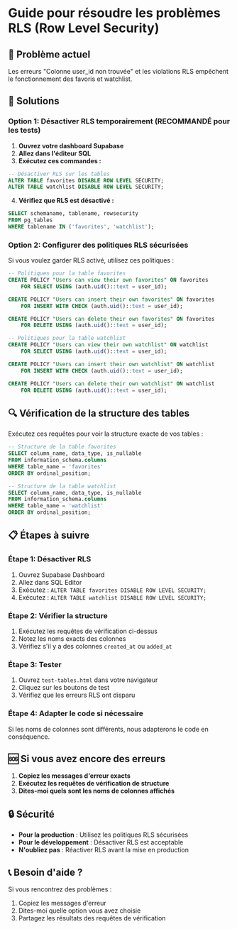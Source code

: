 # Guide pour résoudre les problèmes RLS (Row Level Security)

## 🚨 Problème actuel
Les erreurs "Colonne user_id non trouvée" et les violations RLS empêchent le fonctionnement des favoris et watchlist.

## 🔧 Solutions

### Option 1: Désactiver RLS temporairement (RECOMMANDÉ pour les tests)

1. **Ouvrez votre dashboard Supabase**
2. **Allez dans l'éditeur SQL**
3. **Exécutez ces commandes :**

```sql
-- Désactiver RLS sur les tables
ALTER TABLE favorites DISABLE ROW LEVEL SECURITY;
ALTER TABLE watchlist DISABLE ROW LEVEL SECURITY;
```

4. **Vérifiez que RLS est désactivé :**
```sql
SELECT schemaname, tablename, rowsecurity 
FROM pg_tables 
WHERE tablename IN ('favorites', 'watchlist');
```

### Option 2: Configurer des politiques RLS sécurisées

Si vous voulez garder RLS activé, utilisez ces politiques :

```sql
-- Politiques pour la table favorites
CREATE POLICY "Users can view their own favorites" ON favorites
    FOR SELECT USING (auth.uid()::text = user_id);

CREATE POLICY "Users can insert their own favorites" ON favorites
    FOR INSERT WITH CHECK (auth.uid()::text = user_id);

CREATE POLICY "Users can delete their own favorites" ON favorites
    FOR DELETE USING (auth.uid()::text = user_id);

-- Politiques pour la table watchlist
CREATE POLICY "Users can view their own watchlist" ON watchlist
    FOR SELECT USING (auth.uid()::text = user_id);

CREATE POLICY "Users can insert their own watchlist" ON watchlist
    FOR INSERT WITH CHECK (auth.uid()::text = user_id);

CREATE POLICY "Users can delete their own watchlist" ON watchlist
    FOR DELETE USING (auth.uid()::text = user_id);
```

## 🔍 Vérification de la structure des tables

Exécutez ces requêtes pour voir la structure exacte de vos tables :

```sql
-- Structure de la table favorites
SELECT column_name, data_type, is_nullable 
FROM information_schema.columns 
WHERE table_name = 'favorites' 
ORDER BY ordinal_position;

-- Structure de la table watchlist
SELECT column_name, data_type, is_nullable 
FROM information_schema.columns 
WHERE table_name = 'watchlist' 
ORDER BY ordinal_position;
```

## 📋 Étapes à suivre

### Étape 1: Désactiver RLS
1. Ouvrez Supabase Dashboard
2. Allez dans SQL Editor
3. Exécutez : `ALTER TABLE favorites DISABLE ROW LEVEL SECURITY;`
4. Exécutez : `ALTER TABLE watchlist DISABLE ROW LEVEL SECURITY;`

### Étape 2: Vérifier la structure
1. Exécutez les requêtes de vérification ci-dessus
2. Notez les noms exacts des colonnes
3. Vérifiez s'il y a des colonnes `created_at` ou `added_at`

### Étape 3: Tester
1. Ouvrez `test-tables.html` dans votre navigateur
2. Cliquez sur les boutons de test
3. Vérifiez que les erreurs RLS ont disparu

### Étape 4: Adapter le code si nécessaire
Si les noms de colonnes sont différents, nous adapterons le code en conséquence.

## 🆘 Si vous avez encore des erreurs

1. **Copiez les messages d'erreur exacts**
2. **Exécutez les requêtes de vérification de structure**
3. **Dites-moi quels sont les noms de colonnes affichés**

## 🔒 Sécurité

- **Pour la production** : Utilisez les politiques RLS sécurisées
- **Pour le développement** : Désactiver RLS est acceptable
- **N'oubliez pas** : Réactiver RLS avant la mise en production

## 📞 Besoin d'aide ?

Si vous rencontrez des problèmes :
1. Copiez les messages d'erreur
2. Dites-moi quelle option vous avez choisie
3. Partagez les résultats des requêtes de vérification 